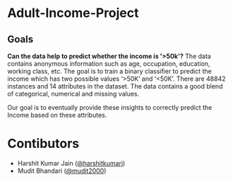 # Adult-Income-Project

## Goals
**Can the data help to predict whether the income is '>50k'?** 
The data contains anonymous information such as age, occupation, education, working class, etc. The goal is to train a binary classifier to predict the income which has two possible values ‘>50K’ and ‘<50K’. There are 48842 instances and 14 attributes in the dataset. The data contains a good blend of categorical, numerical and missing values.

Our goal is to eventually provide these insights to correctly predict the Income based on these attributes.

# Contibutors
* Harshit Kumar Jain ([@harshitkumarj](https://github.com/harshitkumarj))
* Mudit Bhandari ([@mudit2000](https://github.com/mudit2000))
